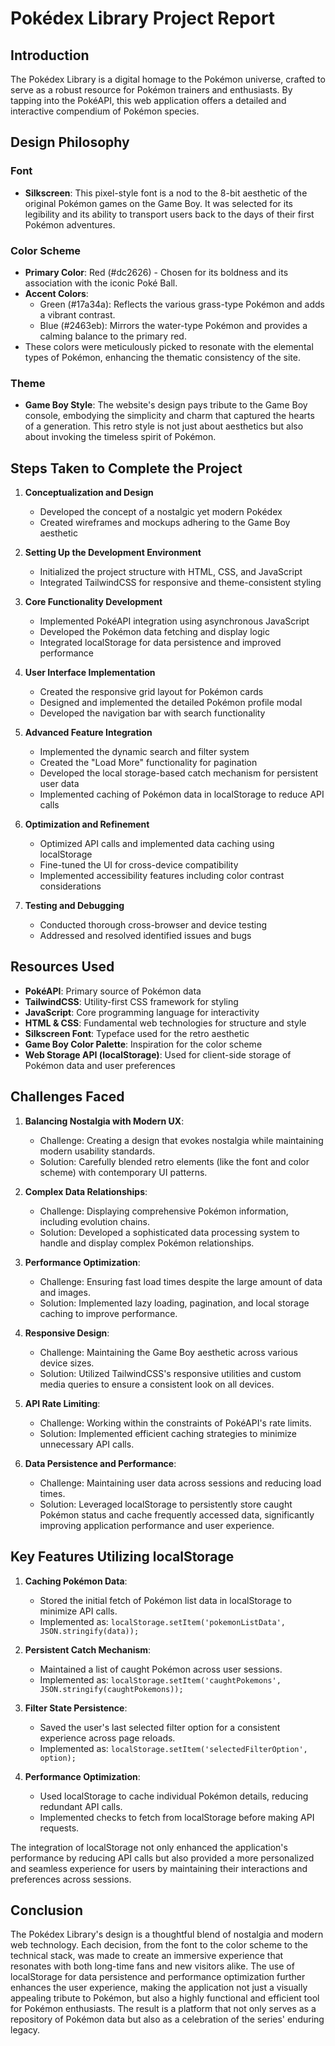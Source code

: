 # Pokédex Library Project Report

## Introduction
The Pokédex Library is a digital homage to the Pokémon universe, crafted to serve as a robust resource for Pokémon trainers and enthusiasts. By tapping into the PokéAPI, this web application offers a detailed and interactive compendium of Pokémon species.

## Design Philosophy

### Font
- **Silkscreen**: This pixel-style font is a nod to the 8-bit aesthetic of the original Pokémon games on the Game Boy. It was selected for its legibility and its ability to transport users back to the days of their first Pokémon adventures.

### Color Scheme
- **Primary Color**: Red (#dc2626) - Chosen for its boldness and its association with the iconic Poké Ball.
- **Accent Colors**: 
  - Green (#17a34a): Reflects the various grass-type Pokémon and adds a vibrant contrast.
  - Blue (#2463eb): Mirrors the water-type Pokémon and provides a calming balance to the primary red.
- These colors were meticulously picked to resonate with the elemental types of Pokémon, enhancing the thematic consistency of the site.

### Theme
- **Game Boy Style**: The website's design pays tribute to the Game Boy console, embodying the simplicity and charm that captured the hearts of a generation. This retro style is not just about aesthetics but also about invoking the timeless spirit of Pokémon.

## Steps Taken to Complete the Project

1. **Conceptualization and Design**
   - Developed the concept of a nostalgic yet modern Pokédex
   - Created wireframes and mockups adhering to the Game Boy aesthetic

2. **Setting Up the Development Environment**
   - Initialized the project structure with HTML, CSS, and JavaScript
   - Integrated TailwindCSS for responsive and theme-consistent styling

3. **Core Functionality Development**
   - Implemented PokéAPI integration using asynchronous JavaScript
   - Developed the Pokémon data fetching and display logic
   - Integrated localStorage for data persistence and improved performance

4. **User Interface Implementation**
   - Created the responsive grid layout for Pokémon cards
   - Designed and implemented the detailed Pokémon profile modal
   - Developed the navigation bar with search functionality

5. **Advanced Feature Integration**
   - Implemented the dynamic search and filter system
   - Created the "Load More" functionality for pagination
   - Developed the local storage-based catch mechanism for persistent user data
   - Implemented caching of Pokémon data in localStorage to reduce API calls

6. **Optimization and Refinement**
   - Optimized API calls and implemented data caching using localStorage
   - Fine-tuned the UI for cross-device compatibility
   - Implemented accessibility features including color contrast considerations

7. **Testing and Debugging**
   - Conducted thorough cross-browser and device testing
   - Addressed and resolved identified issues and bugs

## Resources Used

- **PokéAPI**: Primary source of Pokémon data
- **TailwindCSS**: Utility-first CSS framework for styling
- **JavaScript**: Core programming language for interactivity
- **HTML & CSS**: Fundamental web technologies for structure and style
- **Silkscreen Font**: Typeface used for the retro aesthetic
- **Game Boy Color Palette**: Inspiration for the color scheme
- **Web Storage API (localStorage)**: Used for client-side storage of Pokémon data and user preferences

## Challenges Faced

1. **Balancing Nostalgia with Modern UX**: 
   - Challenge: Creating a design that evokes nostalgia while maintaining modern usability standards.
   - Solution: Carefully blended retro elements (like the font and color scheme) with contemporary UI patterns.

2. **Complex Data Relationships**: 
   - Challenge: Displaying comprehensive Pokémon information, including evolution chains.
   - Solution: Developed a sophisticated data processing system to handle and display complex Pokémon relationships.

3. **Performance Optimization**: 
   - Challenge: Ensuring fast load times despite the large amount of data and images.
   - Solution: Implemented lazy loading, pagination, and local storage caching to improve performance.

4. **Responsive Design**: 
   - Challenge: Maintaining the Game Boy aesthetic across various device sizes.
   - Solution: Utilized TailwindCSS's responsive utilities and custom media queries to ensure a consistent look on all devices.

5. **API Rate Limiting**: 
   - Challenge: Working within the constraints of PokéAPI's rate limits.
   - Solution: Implemented efficient caching strategies to minimize unnecessary API calls.

6. **Data Persistence and Performance**: 
   - Challenge: Maintaining user data across sessions and reducing load times.
   - Solution: Leveraged localStorage to persistently store caught Pokémon status and cache frequently accessed data, significantly improving application performance and user experience.

## Key Features Utilizing localStorage

1. **Caching Pokémon Data**:
   - Stored the initial fetch of Pokémon list data in localStorage to minimize API calls.
   - Implemented as: `localStorage.setItem('pokemonListData', JSON.stringify(data));`

2. **Persistent Catch Mechanism**:
   - Maintained a list of caught Pokémon across user sessions.
   - Implemented as: `localStorage.setItem('caughtPokemons', JSON.stringify(caughtPokemons));`

3. **Filter State Persistence**:
   - Saved the user's last selected filter option for a consistent experience across page reloads.
   - Implemented as: `localStorage.setItem('selectedFilterOption', option);`

4. **Performance Optimization**:
   - Used localStorage to cache individual Pokémon details, reducing redundant API calls.
   - Implemented checks to fetch from localStorage before making API requests.

The integration of localStorage not only enhanced the application's performance by reducing API calls but also provided a more personalized and seamless experience for users by maintaining their interactions and preferences across sessions.

## Conclusion
The Pokédex Library's design is a thoughtful blend of nostalgia and modern web technology. Each decision, from the font to the color scheme to the technical stack, was made to create an immersive experience that resonates with both long-time fans and new visitors alike. The use of localStorage for data persistence and performance optimization further enhances the user experience, making the application not just a visually appealing tribute to Pokémon, but also a highly functional and efficient tool for Pokémon enthusiasts. The result is a platform that not only serves as a repository of Pokémon data but also as a celebration of the series' enduring legacy.